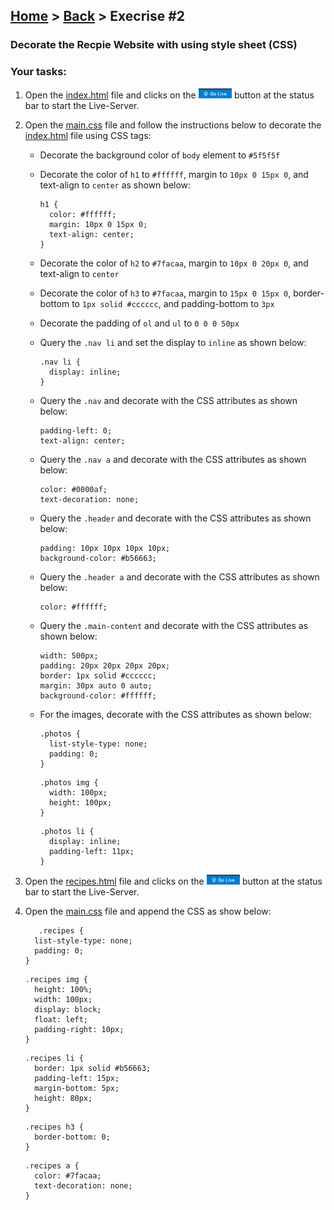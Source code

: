 ## [Home](../../../README.md) > [Back](../lesson.md) > Execrise #2

### Decorate the Recpie Website with using style sheet (CSS)

### Your tasks:

1. Open the [index.html](index.html) file and clicks on the <img height="16" src="../../common/imgs/go-live.png"> button at the status bar to start the Live-Server.
2. Open the [main.css](main.css) file and follow the instructions below to decorate the [index.html](index.html) file using CSS tags:

   - Decorate the background color of `body` element to `#5f5f5f`
   - Decorate the color of `h1` to `#ffffff`, margin to `10px 0 15px 0`, and text-align to `center` as shown below:

     ```
     h1 {
       color: #ffffff;
       margin: 10px 0 15px 0;
       text-align: center;
     }
     ```

   - Decorate the color of `h2` to `#7facaa`, margin to `10px 0 20px 0`, and text-align to `center`
   - Decorate the color of `h3` to `#7facaa`, margin to `15px 0 15px 0`, border-bottom to `1px solid #cccccc`, and padding-bottom to `3px`
   - Decorate the padding of `ol` and `ul` to `0 0 0 50px`
   - Query the `.nav li` and set the display to `inline` as shown below:
     ```
     .nav li {
       display: inline;
     }
     ```
   - Query the `.nav` and decorate with the CSS attributes as shown below:

     ```
     padding-left: 0;
     text-align: center;
     ```

   - Query the `.nav a` and decorate with the CSS attributes as shown below:

     ```
     color: #0000af;
     text-decoration: none;
     ```

   - Query the `.header` and decorate with the CSS attributes as shown below:

     ```
     padding: 10px 10px 10px 10px;
     background-color: #b56663;
     ```

   - Query the `.header a` and decorate with the CSS attributes as shown below:

     ```
     color: #ffffff;
     ```

   - Query the `.main-content` and decorate with the CSS attributes as shown below:

     ```
     width: 500px;
     padding: 20px 20px 20px 20px;
     border: 1px solid #cccccc;
     margin: 30px auto 0 auto;
     background-color: #ffffff;
     ```

   - For the images, decorate with the CSS attributes as shown below:
     ```
     .photos {
       list-style-type: none;
       padding: 0;
     }
     ```
     ```
     .photos img {
       width: 100px;
       height: 100px;
     }
     ```
     ```
     .photos li {
       display: inline;
       padding-left: 11px;
     }
     ```

3. Open the [recipes.html](recipes.html) file and clicks on the <img height="16" src="../../common/imgs/go-live.png"> button at the status bar to start the Live-Server.
4. Open the [main.css](main.css) file and append the CSS as show below:
   ```
      .recipes {
     list-style-type: none;
     padding: 0;
   }
   ```
   ```
   .recipes img {
     height: 100%;
     width: 100px;
     display: block;
     float: left;
     padding-right: 10px;
   }
   ```
   ```
   .recipes li {
     border: 1px solid #b56663;
     padding-left: 15px;
     margin-bottom: 5px;
     height: 80px;
   }
   ```
   ```
   .recipes h3 {
     border-bottom: 0;
   }
   ```
   ```
   .recipes a {
     color: #7facaa;
     text-decoration: none;
   }
   ```
